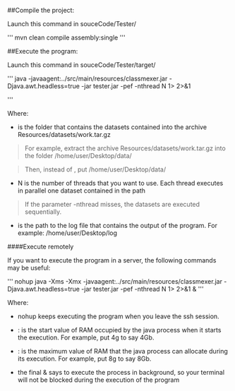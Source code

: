 ##Compile the project:

Launch this command in souceCode/Tester/

'''
mvn clean compile assembly:single
'''

##Execute the program:

Launch this command in souceCode/Tester/target/

'''
java -javaagent:../src/main/resources/classmexer.jar -Djava.awt.headless=true -jar tester.jar  -pef <path datasets> -nthread N  1> <path log> 2>&1

'''

Where:

- <path datasets> is the folder that contains the datasets contained into the archive Resources/datasets/work.tar.gz

> For example, extract the archive Resources/datasets/work.tar.gz into the folder /home/user/Desktop/data/

> Then, instead of <path datasets>, put /home/user/Desktop/data/

- N is the number of threads that you want to use. Each thread executes in parallel one dataset contained in the path <path datasets>

> If the parameter -nthread misses, the datasets are executed sequentially.

- <path log> is the path to the log file that contains the output of the program. For example: /home/user/Desktop/log

####Execute remotely

If you want to execute the program in a server, the following commands may be useful:

'''
nohup java -Xms<min> -Xmx<max> -javaagent:../src/main/resources/classmexer.jar -Djava.awt.headless=true -jar tester.jar  -pef <path datasets> -nthread N  1> <path log> 2>&1 &
'''

Where:

- nohup keeps executing the program when you leave the ssh session.

- <min>: is the start value of RAM occupied by the java process when it starts the execution. For example, put 4g to say 4Gb.

- <max>: is the maximum value of RAM that the java process can allocate during its execution. For example, put 8g to say 8Gb.

- the final & says to execute the process in background, so your terminal will not be blocked during the execution of the program
